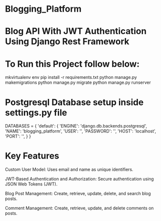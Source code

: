 # Blogging_Platform

# Blog API With JWT Authentication Using Django Rest Framework

# To Run this Project follow below:

mkvirtualenv env
pip install -r requirements.txt
python manage.py makemigrations
python manage.py migrate
python manage.py runserver

# Postgresql Database setup inside settings.py file

DATABASES = {
    'default': {
        'ENGINE': 'django.db.backends.postgresql',
        'NAME': 'blogging_platform',
        'USER': '',
        'PASSWORD': '',
        'HOST': 'localhost',
        'PORT': '',
    }
}

# Key Features

Custom User Model:
    Uses email and name as unique identifiers.

JWT-Based Authentication and Authorization:
    Secure authentication using JSON Web Tokens (JWT).

Blog Post Management:
    Create, retrieve, update, delete, and search blog posts.

Comment Management:
    Create, retrieve, update, and delete comments on posts.
